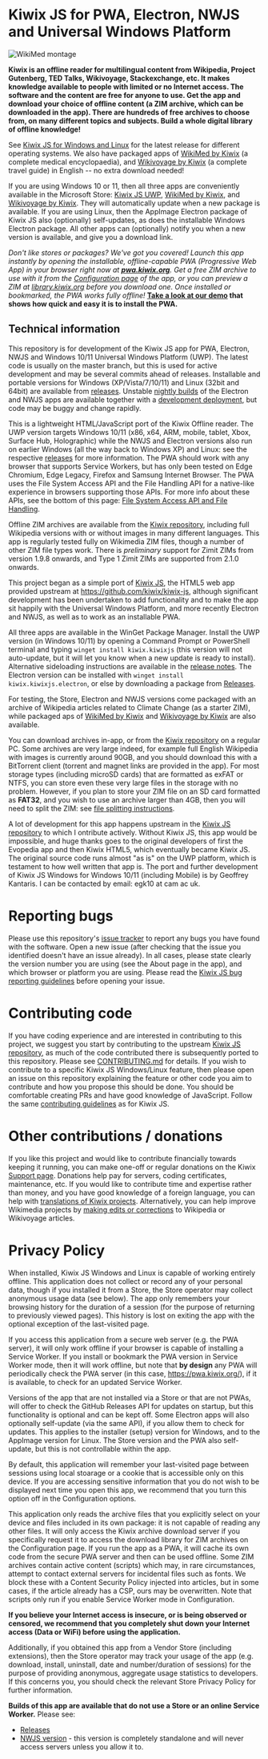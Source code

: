 # Kiwix JS for PWA, Electron, NWJS and Universal Windows Platform

![WikiMed montage](https://user-images.githubusercontent.com/4304337/182706203-eca53649-8dea-44b9-ac4a-b08cc05c4252.png)

**Kiwix is an offline reader for multilingual content from Wikipedia, Project Gutenberg, TED Talks, Wikivoyage, Stackexchange, etc. It
makes knowledge available to people with limited or no Internet access. The software and the content are free for anyone to use.
Get the app and download your choice of offline content (a ZIM archive, which can be downloaded in the app). There are hundreds of free
archives to choose from, on many different topics and subjects. Build a whole digital library of offline knowledge!** 

See [Kiwix JS for Windows and Linux](https://kiwix.github.io/kiwix-js-windows/kiwix-js-uwp.html) for the latest release for different
operating systems. We also have packaged apps of [WikiMed by Kiwix](https://kiwix.github.io/kiwix-js-windows/wikimed-uwp.html) (a
complete medical encyclopaedia), and [Wikivoyage by Kiwix](https://kiwix.github.io/kiwix-js-windows/wikivoyage-uwp.html) (a complete
travel guide) in English -- no extra download needed!

If you are using Windows 10 or 11, then all three apps are conveniently available in the Microsoft Store:
[Kiwix JS UWP](https://www.microsoft.com/store/apps/9P8SLZ4J979J), [WikiMed by Kiwix](https://www.microsoft.com/store/apps/9PHJSNP1CZ8J),
and [Wikivoyage by Kiwix](https://www.microsoft.com/store/apps/9N5SB90Q4JBJ). They will automatically update when a new package is
available. If you are using Linux, then the AppImage Electron package of Kiwix JS also (optionally) self-updates, as does the
installable Windows Electron package. All other apps can (optionally) notify you when a new version is available, and give you a download
link.

*Don't like stores or packages? We've got you covered! Launch this app instantly by opening the installable, offline-capable PWA
(Progressive Web App) in your browser right now at **[pwa.kiwix.org](https://pwa.kiwix.org/)**. Get a free ZIM archive to use with it
from the [Configuration page](https://pwa.kiwix.org/www/index.html#downloads) of the app, or you can preview a ZIM at
[library.kiwix.org](https://library.kiwix.org) before you download one. Once installed or bookmarked, the PWA works fully offline!*
**[Take a look at our demo](screenshots/Install-PWA.md) that shows how quick and easy it is to install the PWA.**

## Technical information

This repository is for development of the Kiwix JS app for PWA, Electron, NWJS and Windows 10/11 Universal Windows Platform (UWP).
The latest code is usually on the master branch, but this is used for active development and may be several commits ahead of releases.
Installable and portable versions for Windows (XP/Vista/7/10/11) and Linux (32bit and 64bit) are available from
[releases](https://github.com/kiwix/kiwix-js-windows/releases/). Unstable [nightly builds](https://download.kiwix.org/nightly/) of the
Electron and NWJS apps are available together with a [development deployment](https://kiwix.github.io/kiwix-js-windows/), but code may be
buggy and change rapidly.

This is a lightweight HTML/JavaScript port of the Kiwix Offline reader. The UWP version targets Windows 10/11 (x86, x64, ARM, mobile,
tablet, Xbox, Surface Hub, Holographic) while the NWJS and Electron versions also run on earlier Windows (all the way back to Windows XP)
and Linux: see the respective [releases](https://github.com/kiwix/kiwix-js-windows/releases/) for more information. The PWA should work
with any browser that supports Service Workers, but has only been tested on Edge Chromium, Edge Legacy, Firefox and Samsung Internet
Browser. The PWA uses the File System Access API and the File Handling API for a native-like experience in browsers supporting those
APIs. For more info about these APIs, see the bottom of this page:
[File System Access API and File Handling](screenshots/Install-PWA.md#file-system-access-api-and-file-handling).

Offline ZIM archives are available from the [Kiwix repository](https://library.kiwix.org), including full Wikipedia versions with or
without images in many different languages. This app is regularly tested fully on Wikimedia ZIM files, though a number of other ZIM file
types work. There is *preliminary* support for Zimit ZIMs from version 1.9.8 onwards, and Type 1 Zimit ZIMs are supported from 2.1.0
onwards.

This project began as a simple port of [Kiwix JS](https://github.com/kiwix/kiwix-js), the HTML5 web app provided upstream at
https://github.com/kiwix/kiwix-js, although significant development has been undertaken to add functionality and to make the app sit
happily with the Universal Windows Platform, and more recently Electron and NWJS, as well as to work as an installable PWA.

All three apps are available in the WinGet Package Manager. Install the UWP version (in Windows 10/11) by opening a Command Prompt or
PowerShell terminal and typing `winget install kiwix.kiwixjs` (this version will not auto-update, but it will let you know when a new
update is ready to install). Alternative sideloading instructions are available in the
[release notes](https://kiwix.github.io/kiwix-js-windows/kiwix-js-uwp.html). The Electron version can be installed with
`winget install kiwix.kiwixjs.electron`, or else by downloading a package from
[Releases](https://github.com/kiwix/kiwix-js-windows/releases/).

For testing, the Store, Electron and NWJS versions come packaged with an archive of Wikipedia articles related to Climate Change (as a
starter ZIM), while packaged aps of [WikiMed by Kiwix](https://kiwix.github.io/kiwix-js-windows/wikimed-uwp.html) and 
[Wikivoyage by Kiwix](https://kiwix.github.io/kiwix-js-windows/wikivoyage-uwp.html) are also available.

You can download archives in-app, or from the [Kiwix repository](http://library.kiwix.org) on a regular PC. Some archives are very large
indeed, for example full English Wikipedia with images is currently around 90GB, and you should download this with a BitTorrent client
(torrent and magnet links are provided in the app). For most storage types (including microSD cards) that are formatted as exFAT or NTFS,
you can store even these very large files in the storage with no problem. However, if you plan to store your ZIM file on an SD card
formatted as **FAT32**, and you wish to use an archive larger than 4GB, then you will need to split the ZIM: see
[file splitting instructions](https://github.com/kiwix/kiwix-js-windows/tree/master/AppPackages#download-a-zim-archive-all-platforms).

A lot of development for this app happens upstream in the [Kiwix JS repository](https://kiwix.github.io/kiwix-js/) to which I ontribute
actively. Without Kiwix JS, this app would be impossible, and huge thanks goes to the original developers of first the Evopedia app and
then Kiwix HTML5, which eventually became Kiwix JS. The original source code runs almost "as is" on the UWP platform, which is testament
to how well written that app is. The port and further development of Kiwix JS Windows for Windows 10/11 (including Mobile) is by Geoffrey
Kantaris. I can be contacted by email: egk10 at cam ac uk.

# Reporting bugs

Please use this repository's [issue tracker](https://github.com/kiwix/kiwix-js-windows/issues) to report any bugs you have found with the software. Open a new
issue (after checking that the issue you identified doesn't have an issue already). In all cases, please state clearly the version number you are using (see
the About page in the app), and which browser or platform you are using. Please read the
[Kiwix JS bug reporting guidelines](https://github.com/kiwix/kiwix-js/blob/master/REPORT_BUG.md) before opening your issue.

# Contributing code

If you have coding experience and are interested in contributing to this project, we suggest you start by contributing to the upstream [Kiwix JS repository](https://kiwix.github.io/kiwix-js/),
as much of the code contributed there is subsequently ported to this repository. Please see [CONTRIBUTING.md](https://github.com/kiwix/kiwix-js/blob/master/CONTRIBUTING.md) for details.
If you wish to contribute to a specific Kiwix JS Windows/Linux feature, then please open an issue on this repository explaining the feature or other code you
aim to contribute and how you propose this should be done. You should be comfortable creating PRs and have good knowledge of JavaScript. Follow the same
[contributing guidelines](https://github.com/kiwix/kiwix-js/blob/master/CONTRIBUTING.md) as for Kiwix JS.

# Other contributions / donations

If you like this project and would like to contribute financially towards keeping it running, you can make one-off or regular donations on the Kiwix
[Support page](https://www.kiwix.org/en/support/). Donations help pay for servers, coding certificates, maintenance, etc. If you would like to contribute
time and expertise rather than money, and you have good knowledge of a foreign language, you can help with [translations of Kiwix projects](https://translatewiki.net/wiki/Special:SearchTranslations?query=kiwix&language=en).
Alternatively, you can help improve Wikimedia projects by [making edits or corrections](https://en.wikipedia.org/wiki/Wikipedia:Contributing_to_Wikipedia)
to Wikipedia or Wikivoyage articles. 

# Privacy Policy

When installed, Kiwix JS Windows and Linux is capable of working entirely offline. This application does not collect or
record any of your personal data, though if you installed it from a Store, the Store operator may collect anonymous
usage data (see below). The app only remembers your browsing history for the duration of a session (for the purpose
of returning to previously viewed pages). This history is lost on exiting the app with the optional exception of the
last-visited page.

If you access this application from a secure web server (e.g. the PWA server), it will only work offline if your browser
is capable of installing a Service Worker. If you install or bookmark the PWA version in Service Worker mode, then it
will work offline, but note that **by design** any PWA will periodically check the PWA server (in this case, 
https://pwa.kiwix.org/), if it is available, to check for an updated Service Worker.

Versions of the app that are not installed via a Store or that are not PWAs, will offer to check the GitHub Releases API
for updates on startup, but this functionality is optional and can be kept off. Some Electron apps will also optionally
self-update (via the same API), if you allow them to check for updates. This applies to the installer (setup) version for
Windows, and to the AppImage version for Linux. The Store version and the PWA also self-update, but this is not 
controllable within the app.

By default, this application will remember your last-visited page between sessions using local stoarage or a cookie
that is accessible only on this device. If you are accessing sensitive information that you do not wish to be displayed
next time you open this app, we recommend that you turn this option off in the Configuration options.

This application only reads the archive files that you explicitly select on your device and files included in its own
package: it is not capable of reading any other files. It will only access the Kiwix archive download server if
you specifically request it to access the download library for ZIM archives on the Configuration page. If you run the
app as a PWA, it will cache its own code from the secure PWA server and then can be used offline. Some ZIM archives
contain active content (scripts) which may, in rare circumstances, attempt to contact external servers for incidental files
such as fonts. We block these with a Content Security Policy injected into articles, but in some cases, if the article already
has a CSP, ours may be overwritten. Note that scripts only run if you enable Service Worker mode in Configuration.

**If you believe your Internet access is insecure, or is being observed or censored, we recommend that you completely shut
down your Internet access (Data or WiFi) before using the application.**

Additionally, if you obtained this app from a Vendor Store (including extensions), then the Store operator may track your
usage of the app (e.g. download, install, uninstall, date and number/duration of sessions) for the purpose of providing
anonymous, aggregate usage statistics to developers. If this concerns you, you should check the relevant Store Privacy Policy
for further information.

**Builds of this app are available that do not use a Store or an online Service Worker.** Please see:

* [Releases](https://github.com/kiwix/kiwix-js-windows/releases/)
* [NWJS version](https://kiwix.github.io/kiwix-js-windows/kiwix-js-nwjs.html) - this version is completely standalone
  and will never access servers unless you allow it to.
